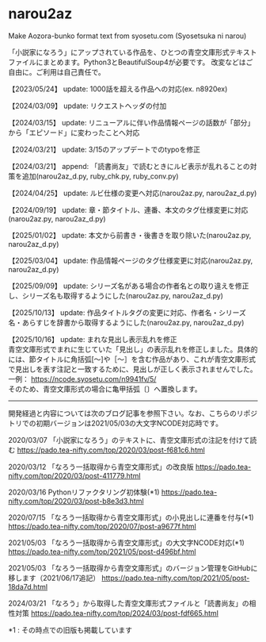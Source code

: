 # narou2az
Make Aozora-bunko format text from syosetu.com (Syosetsuka ni narou)

「小説家になろう」にアップされている作品を、ひとつの青空文庫形式テキストファイルにまとめます。Python3とBeautifulSoup4が必要です。
改変などはご自由に。ご利用は自己責任で。

【2023/05/24】 update: 1000話を超える作品への対応(ex. n8920ex)

【2024/03/09】 update: リクエストヘッダの付加

【2024/03/15】 update: リニューアルに伴い作品情報ページの話数が「部分」から「エピソード」に変わったことへ対応

【2024/03/21】 update: 3/15のアップデートでのtypoを修正

【2024/03/21】 append: 「読書尚友」で読むときにルビ表示が乱れることの対策を追加(narou2az_d.py, ruby_chk.py, ruby_conv.py)

【2024/04/25】 update: ルビ仕様の変更へ対応(narou2az.py, narou2az_d.py)

【2024/09/19】 update: 章・節タイトル、連番、本文のタグ仕様変更に対応(narou2az.py, narou2az_d.py)

【2025/01/02】 update: 本文から前書き・後書きを取り除いた(narou2az.py, narou2az_d.py)

【2025/03/04】 update: 作品情報ページのタグ仕様変更に対応(narou2az.py, narou2az_d.py)

【2025/09/09】 update: シリーズ名がある場合の作者名との取り違えを修正し、シリーズ名も取得するようにした(narou2az.py, narou2az_d.py)

【2025/10/13】 update: 作品タイトルタグの変更に対応、作者名・シリーズ名・あらすじを辞書から取得するようにした(narou2az.py, narou2az_d.py)

【2025/10/16】 update: まれな見出し表示乱れを修正<br />
青空文庫形式でまれに生じていた「見出し」の表示乱れを修正しました。具体的には、節タイトルに角括弧[〜]や［〜］を含む作品があり、これが青空文庫形式で見出しを表す注記と一致するために、見出しが正しく表示されませんでした。<br />
一例： https://ncode.syosetu.com/n9941fv/5/ <br />
そのため、青空文庫形式の場合に亀甲括弧〔〕へ置換します。


<hr>
開発経過と内容については次のブログ記事を参照下さい。なお、こちらのリポジトリでの初期バージョンは2021/05/03の大文字NCODE対応時です。

2020/03/07 「小説家になろう」のテキストに、青空文庫形式の注記を付けて読む https://pado.tea-nifty.com/top/2020/03/post-f681c6.html 

2020/03/12 「なろう一括取得から青空文庫形式」の改良版 https://pado.tea-nifty.com/top/2020/03/post-411779.html 

2020/03/16 Pythonリファクタリング初体験(*1) https://pado.tea-nifty.com/top/2020/03/post-b8e3d3.html 

2020/07/15 「なろう一括取得から青空文庫形式」の小見出しに連番を付与(*1) https://pado.tea-nifty.com/top/2020/07/post-a9677f.html 

2021/05/03 「なろう一括取得から青空文庫形式」の大文字NCODE対応(*1) https://pado.tea-nifty.com/top/2021/05/post-d496bf.html 

2021/05/03 「なろう一括取得から青空文庫形式」のバージョン管理をGitHubに移します（2021/06/17追記） https://pado.tea-nifty.com/top/2021/05/post-18da7d.html 

2024/03/21 「なろう」から取得した青空文庫形式ファイルと「読書尚友」の相性対策 https://pado.tea-nifty.com/top/2024/03/post-fdf665.html

*1 : その時点での旧版も掲載しています
